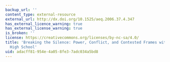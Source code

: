 ```yaml
---
backup_url: ''
content_type: external-resource
external_url: http://dx.doi.org/10.1525/aeq.2006.37.4.347
has_external_licence_warning: true
has_external_license_warning: true
is_broken: ''
license: https://creativecommons.org/licenses/by-nc-sa/4.0/
title: 'Breaking the Silence: Power, Conflict, and Contested Frames within an Affluent
  High School'
uid: adacff81-954e-4a05-8fe3-7adc034a5bd8
---
```

